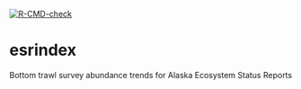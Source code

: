   <!-- badges: start -->
  [![R-CMD-check](https://github.com/sean-rohan-NOAA/esrindex/actions/workflows/R-CMD-check.yaml/badge.svg)](https://github.com/sean-rohan-NOAA/esrindex/actions/workflows/R-CMD-check.yaml)
  <!-- badges: end -->

# esrindex
Bottom trawl survey abundance trends for Alaska Ecosystem Status Reports
